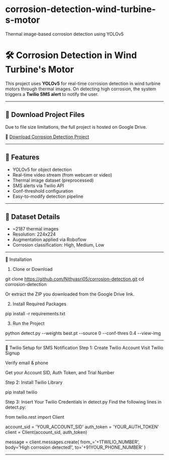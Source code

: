 # corrosion-detection-wind-turbine-s-motor
Thermal image-based corrosion detection using YOLOv5

# 🛠️ Corrosion Detection in Wind Turbine's Motor

This project uses **YOLOv5** for real-time corrosion detection in wind turbine motors through thermal images. On detecting high corrosion, the system triggers a **Twilio SMS alert** to notify the user.

---

## 📁 Download Project Files

Due to file size limitations, the full project is hosted on Google Drive.

🔗 [Download Corrosion Detection Project](https://drive.google.com/file/d/1dRSazutQMpAZNlan2v3Gv8AoCl-tZdiW/view?usp=sharing
)

---

## 🚀 Features

- YOLOv5 for object detection
- Real-time video stream (from webcam or video)
- Thermal image dataset (preprocessed)
- SMS alerts via Twilio API
- Conf-threshold configuration
- Easy-to-modify detection pipeline

---

## 🧪 Dataset Details

- ~2187 thermal images
- Resolution: 224x224
- Augmentation applied via Roboflow
- Corrosion classification: High, Medium, Low

---

🧰 Installation
1. Clone or Download

git clone https://github.com/Nithyasri05/corrosion-detection.git
cd corrosion-detection

Or extract the ZIP you downloaded from the Google Drive link.

2. Install Required Packages

pip install -r requirements.txt

3. Run the Project

python detect.py --weights best.pt --source 0 --conf-thres 0.4 --view-img

--------------------------------------------------------------------------------------------------------------------
📲 Twilio Setup for SMS Notification
Step 1: Create Twilio Account
Visit Twilio Signup

Verify email & phone

Get your Account SID, Auth Token, and Trial Number

Step 2: Install Twilio Library

pip install twilio

Step 3: Insert Your Twilio Credentials in detect.py
Find the following lines in detect.py:

from twilio.rest import Client

account_sid = 'YOUR_ACCOUNT_SID'
auth_token = 'YOUR_AUTH_TOKEN'
client = Client(account_sid, auth_token)

message = client.messages.create(
    from_='+1TWILIO_NUMBER',
    body='High corrosion detected!',
    to='+91YOUR_PHONE_NUMBER'
)

-----
